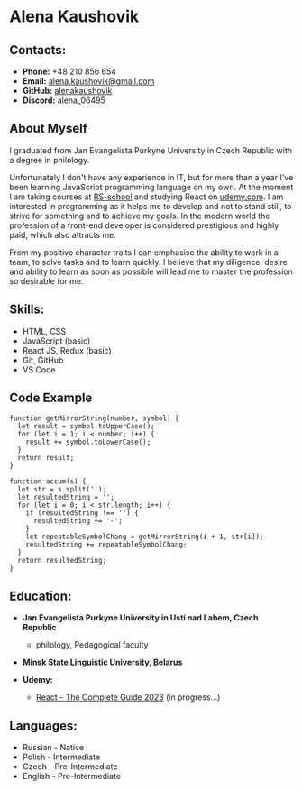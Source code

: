 # **Alena Kaushovik**

## **Contacts:**

- **Phone:** +48 210 856 654
- **Email:** alena.kaushovik@gmail.com
- **GitHub:** [alenakaushovik](https://github.com/alenakaushovik)
- **Discord:** alena_06495

## **About Myself**

I graduated from Jan Evangelista Purkyne University in Czech Republic with a degree in philology.

Unfortunately I don't have any experience in IT, but for more than a year I've been learning JavaScript programming language on my own. At the moment I am taking courses at [RS-school](https://rs.school/) and studying React on [udemy.com](https://www.udemy.com/course/react-the-complete-guide-incl-redux/).
I am interested in programming as it helps me to develop and not to stand still, to strive for something and to achieve my goals. In the modern world the profession of a front-end developer is considered prestigious and highly paid, which also attracts me.

From my positive character traits I can emphasise the ability to work in a team, to solve tasks and to learn quickly.
I believe that my diligence, desire and ability to learn as soon as possible will lead me to master the profession so desirable for me.

## **Skills:**

- HTML, CSS
- JavaScript (basic)
- React JS, Redux (basic)
- Git, GitHub
- VS Code

## **Code Example**

```
function getMirrorString(number, symbol) {
  let result = symbol.toUpperCase();
  for (let i = 1; i < number; i++) {
    result += symbol.toLowerCase();
  }
  return result;
}

function accum(s) {
  let str = s.split('');
  let resultedString = '';
  for (let i = 0; i < str.length; i++) {
    if (resultedString !== '') {
      resultedString += '-';
    }
    let repeatableSymbolChang = getMirrorString(i + 1, str[i]);
    resultedString += repeatableSymbolChang;
  }
  return resultedString;
}
```

## **Education:**

- **Jan Evangelista Purkyne University in Usti nad Labem, Czech Republic**

  - philology, Pedagogical faculty

- **Minsk State Linguistic University, Belarus**

- **Udemy:**

  - [React - The Complete Guide 2023](https://www.udemy.com/course/react-the-complete-guide-incl-redux/) (in progress...)

## **Languages:**

- Russian - Native
- Polish - Intermediate
- Czech - Pre-Intermediate
- English - Pre-Intermediate
